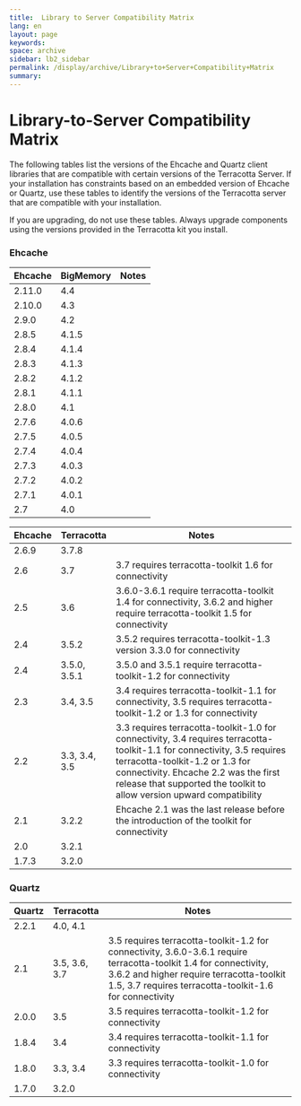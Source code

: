 ```yaml
---
title:  Library to Server Compatibility Matrix  
lang: en
layout: page
keywords:
space: archive
sidebar: lb2_sidebar
permalink: /display/archive/Library+to+Server+Compatibility+Matrix
summary:
---
```


Library-to-Server Compatibility Matrix
======================================

The following tables list the versions of the Ehcache and Quartz client libraries that are compatible with certain versions of the Terracotta Server. If your installation has constraints based on an embedded version of Ehcache or Quartz, use these tables to identify the versions of the Terracotta server that are compatible with your installation.

If you are upgrading, do not use these tables. Always upgrade components using the versions provided in the Terracotta kit you install.

### Ehcache

| Ehcache | BigMemory | Notes |
| --- | --- | --- |
| 2.11.0 | 4.4 |   |
| 2.10.0 | 4.3 |   |
| 2.9.0 | 4.2 |   |
| 2.8.5 | 4.1.5 |   |
| 2.8.4 | 4.1.4 |   |
| 2.8.3 | 4.1.3 |   |
| 2.8.2 | 4.1.2 |   |
| 2.8.1 | 4.1.1 |   |
| 2.8.0 | 4.1 |   |
| 2.7.6 | 4.0.6 |   |
| 2.7.5 | 4.0.5 |   |
| 2.7.4 | 4.0.4 |   |
| 2.7.3 | 4.0.3 |   |
| 2.7.2 | 4.0.2 |   |
| 2.7.1 | 4.0.1 |   |
| 2.7 | 4.0 |   |

| Ehcache | Terracotta | Notes |
| --- | --- | --- |
| 2.6.9 | 3.7.8 |   |
| 2.6 | 3.7 | 3.7 requires terracotta-toolkit 1.6 for connectivity |
| 2.5 | 3.6 | 3.6.0-3.6.1 require terracotta-toolkit 1.4 for connectivity, 3.6.2 and higher require terracotta-toolkit 1.5 for connectivity |
| 2.4 | 3.5.2 | 3.5.2 requires terracotta-toolkit-1.3 version 3.3.0 for connectivity |
| 2.4 | 3.5.0, 3.5.1 | 3.5.0 and 3.5.1 require terracotta-toolkit-1.2 for connectivity |
| 2.3 | 3.4, 3.5 | 3.4 requires terracotta-toolkit-1.1 for connectivity, 3.5 requires terracotta-toolkit-1.2 or 1.3 for connectivity |
| 2.2 | 3.3, 3.4, 3.5 | 3.3 requires terracotta-toolkit-1.0 for connectivity, 3.4 requires terracotta-toolkit-1.1 for connectivity, 3.5 requires terracotta-toolkit-1.2 or 1.3 for connectivity. Ehcache 2.2 was the first release that supported the toolkit to allow version upward compatibility |
| 2.1 | 3.2.2 | Ehcache 2.1 was the last release before the introduction of the toolkit for connectivity |
| 2.0 | 3.2.1 |  |
| 1.7.3 | 3.2.0 |  |

### Quartz

| Quartz | Terracotta | Notes |
| --- | --- | --- |
| 2.2.1 | 4.0, 4.1 |   |
| 2.1 | 3.5, 3.6, 3.7 | 3.5 requires terracotta-toolkit-1.2 for connectivity, 3.6.0-3.6.1 require terracotta-toolkit 1.4 for connectivity, 3.6.2 and higher require terracotta-toolkit 1.5, 3.7 requires terracotta-toolkit-1.6 for connectivity |
| 2.0.0 | 3.5 | 3.5 requires terracotta-toolkit-1.2 for connectivity |
| 1.8.4 | 3.4 | 3.4 requires terracotta-toolkit-1.1 for connectivity |
| 1.8.0 | 3.3, 3.4 | 3.3 requires terracotta-toolkit-1.0 for connectivity |
| 1.7.0 | 3.2.0 |  |


